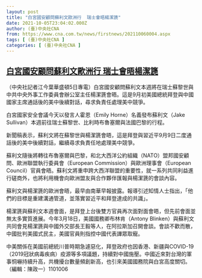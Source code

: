 ```yaml
---
layout: post
title: "白宮國安顧問蘇利文歐洲行  瑞士會晤楊潔篪"
date: 2021-10-05T23:04:02.000Z
author: (臺)中央社CNA
from: https://www.cna.com.tw/news/firstnews/202110060004.aspx
tags: [ (臺)中央社CNA ]
categories: [ (臺)中央社CNA ]
---
```

<!--1633475042000-->
[白宮國安顧問蘇利文歐洲行  瑞士會晤楊潔篪](https://www.cna.com.tw/news/firstnews/202110060004.aspx)
------

<div>
<div></div><div><p>（中央社記者江今葉華盛頓5日專電）白宮國安顧問蘇利文本週將在瑞士蘇黎世與中共中央外事工作委員會辦公室主任楊潔篪會晤。這是9月初美國總統拜登與中國國家主席通話後的美中後續對話，尋求負責任處理美中競爭。</p><p>白宮國家安全會議今天以發言人霍恩（Emily Horne）名義發布蘇利文（Jake Sullivan）本週前往瑞士蘇黎世、比利時布魯塞爾與法國巴黎的行程。</p><p>新聞稿表示，蘇利文將在蘇黎世與楊潔篪會晤，這是拜登與習近平9月9日二度通話後的美中後續對話，繼續尋求負責任地處理美中競爭。</p><p>蘇利文隨後將轉往布魯塞爾與巴黎，和北大西洋公約組織（NATO）盟邦國安顧問、歐洲聯盟執行委員會（European Commission）與歐洲理事會（European Council）官員會晤。蘇利文將重申跨大西洋聯盟的重要性，就一系列共同利益進行磋商外，也將利用機會向歐洲盟友與合作夥伴匯報與楊潔篪的會談內容。</p><p>蘇利文與楊潔篪的歐洲會晤，最早由南華早報披露。報導引述知情人士指出，「他們的目標是重建溝通管道，並落實習近平和拜登達成的共識」。</p><p>楊潔篪與蘇利文本週會面，是拜登上台後雙方官員再次面對面會晤，但先前會面並無太多實質進展。今年3月18日，美國國務卿布林肯（Antony Blinken）與蘇利文共同會見楊潔篪與中國外交部長王毅等人，在阿拉斯加召開會談。會談不歡而散，中國批判美國式民主，美國官員則指控中國代表譁眾取寵。</p><p>中美關係在美國前總統川普時期急遽惡化，拜登政府也因香港、新疆與COVID-19（2019冠狀病毒疾病）疫源等多項議題，持續對中國施壓。中國近來對台灣的軍事恫嚇持續升高，共機擾台數量頻創新高，也引來美國國務院與白宮高度關切。（編輯：陳政一）1101006</p></div>
</div>
